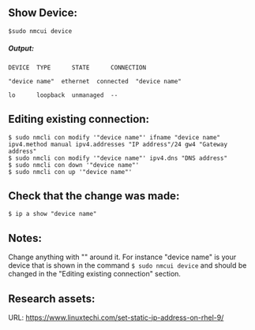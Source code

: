 ##  Show Device:

```$sudo nmcui device```

##### Output:
```
DEVICE  TYPE      STATE      CONNECTION

"device name"  ethernet  connected  "device name"

lo      loopback  unmanaged  --
```

##  Editing existing connection:

```
$ sudo nmcli con modify '"device name"' ifname "device name" ipv4.method manual ipv4.addresses "IP address"/24 gw4 "Gateway address"
$ sudo nmcli con modify '"device name"' ipv4.dns "DNS address"
$ sudo nmcli con down '"device name"'
$ sudo nmcli con up '"device name"'
```

##  Check that the change was made:

```
$ ip a show "device name"
```

## Notes:

Change anything with "" around it. For instance "device name" is your device that is shown in the command ```$ sudo nmcui device``` and should be changed in the "Editing existing connection" section.

## Research assets:

URL: https://www.linuxtechi.com/set-static-ip-address-on-rhel-9/

